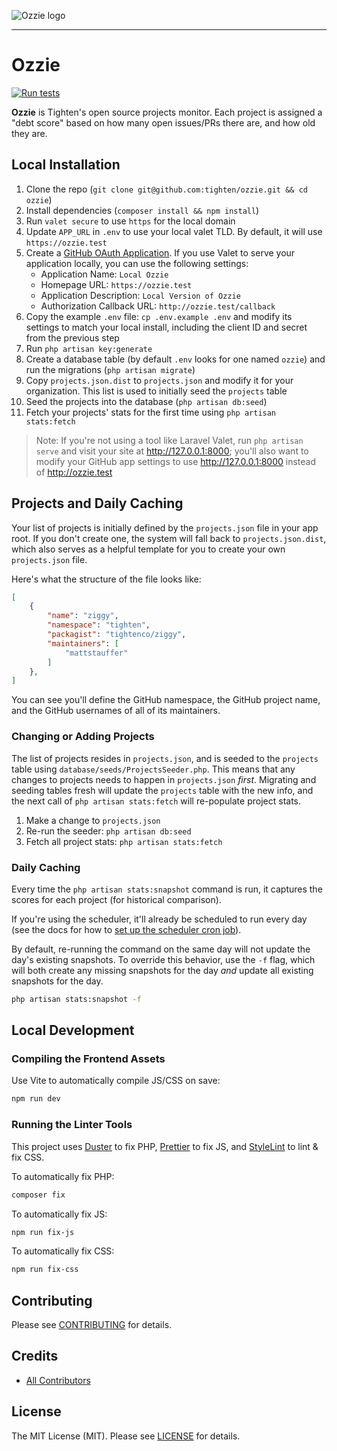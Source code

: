 ![Ozzie logo](https://raw.githubusercontent.com/tighten/ozzie/main/ozzie-banner.png)

----

# Ozzie

[![Run tests](https://github.com/tighten/takeout/workflows/Run%20tests/badge.svg?branch=main)](https://github.com/tighten/ozzie/actions?query=workflow%3A%22Run+Tests%22)

**Ozzie** is Tighten's open source projects monitor. Each project is assigned a "debt score" based on how many open issues/PRs there are, and how old they are.

## Local Installation

1. Clone the repo (`git clone git@github.com:tighten/ozzie.git && cd ozzie`)
2. Install dependencies (`composer install && npm install`)
3. Run `valet secure` to use `https` for the local domain
4. Update `APP_URL` in `.env` to use your local valet TLD. By default, it will use `https://ozzie.test`
3. Create a [GitHub OAuth Application](https://github.com/settings/developers). If you use Valet to serve your application locally, you can use the following settings:
    - Application Name: `Local Ozzie`
    - Homepage URL: `https://ozzie.test`
    - Application Description: `Local Version of Ozzie`
    - Authorization Callback URL: `http://ozzie.test/callback`
4. Copy the example `.env` file: `cp .env.example .env` and modify its settings to match your local install, including the client ID and secret from the previous step
5. Run `php artisan key:generate`
6. Create a database table (by default `.env` looks for one named `ozzie`) and run the migrations (`php artisan migrate`)
7. Copy `projects.json.dist` to `projects.json` and modify it for your organization. This list is used to initially seed the `projects` table
8. Seed the projects into the database (`php artisan db:seed`)
9. Fetch your projects' stats for the first time using `php artisan stats:fetch`

> Note: If you're not using a tool like Laravel Valet, run `php artisan serve` and visit your site at http://127.0.0.1:8000; you'll also want to modify your GitHub app settings to use http://127.0.0.1:8000 instead of http://ozzie.test

## Projects and Daily Caching

Your list of projects is initially defined by the `projects.json` file in your app root. If you don't create one, the system will fall back to `projects.json.dist`, which also serves as a helpful template for you to create your own `projects.json` file.

Here's what the structure of the file looks like:

```json
[
    {
        "name": "ziggy",
        "namespace": "tighten",
        "packagist": "tightenco/ziggy",
        "maintainers": [
            "mattstauffer"
        ]
    },
]
```

You can see you'll define the GitHub namespace, the GitHub project name, and the GitHub usernames of all of its maintainers.

### Changing or Adding Projects

The list of projects resides in `projects.json`, and is seeded to the `projects` table using `database/seeds/ProjectsSeeder.php`. This means that any changes to projects needs to happen in `projects.json` _first_. Migrating and seeding tables fresh will update the `projects` table with the new info, and the next call of `php artisan stats:fetch` will re-populate project stats.

1. Make a change to `projects.json`
2. Re-run the seeder: `php artisan db:seed`
3. Fetch all project stats: `php artisan stats:fetch`

### Daily Caching

Every time the `php artisan stats:snapshot` command is run, it captures the scores for each project (for historical comparison).

If you're using the scheduler, it'll already be scheduled to run every day (see the docs for how to [set up the scheduler cron job](https://laravel.com/docs/scheduling)).

By default, re-running the command on the same day will not update the day's existing snapshots. To override this behavior, use the `-f` flag, which will both create any missing snapshots for the day *and* update all existing snapshots for the day.

```bash
php artisan stats:snapshot -f
```

## Local Development

### Compiling the Frontend Assets

Use Vite to automatically compile JS/CSS on save:

```bash
npm run dev
```

### Running the Linter Tools

This project uses [Duster](https://github.com/tighten/duster) to fix PHP, [Prettier](https://prettier.io/) to fix JS, and [StyleLint](https://stylelint.io/) to lint & fix CSS.

To automatically fix PHP:

```bash
composer fix
```

To automatically fix JS:

```bash
npm run fix-js
```

To automatically fix CSS:

```bash
npm run fix-css
```

## Contributing

Please see [CONTRIBUTING](CONTRIBUTING.md) for details.

## Credits

-   [All Contributors](https://github.com/tighten/ozzie/graphs/contributors)

## License

The MIT License (MIT). Please see [LICENSE](LICENSE.md) for details.
